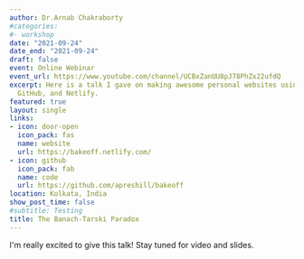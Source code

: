 ```yaml
---
author: Dr.Arnab Chakraborty
#categories:
#- workshop
date: "2021-09-24"
date_end: "2021-09-24"
draft: false
event: Online Webinar
event_url: https://www.youtube.com/channel/UCBxZanUU8pJ78PhZx22ufdQ
excerpt: Here is a talk I gave on making awesome personal websites using Hugo, blogdown,
  GitHub, and Netlify.
featured: true
layout: single
links:
- icon: door-open
  icon_pack: fas
  name: website
  url: https://bakeoff.netlify.com/
- icon: github
  icon_pack: fab
  name: code
  url: https://github.com/apreshill/bakeoff
location: Kolkata, India
show_post_time: false
#subtitle: Testing
title: The Banach-Tarski Paradox
---
```


I'm really excited to give this talk! Stay tuned for video and slides.

